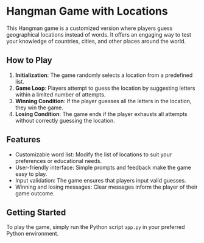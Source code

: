 # Hangman Game with Locations

This Hangman game is a customized version where players guess geographical locations instead of words. It offers an engaging way to test your knowledge of countries, cities, and other places around the world.

## How to Play

1. **Initialization**: The game randomly selects a location from a predefined list.
2. **Game Loop**: Players attempt to guess the location by suggesting letters within a limited number of attempts.
3. **Winning Condition**: If the player guesses all the letters in the location, they win the game.
4. **Losing Condition**: The game ends if the player exhausts all attempts without correctly guessing the location.

## Features

- Customizable word list: Modify the list of locations to suit your preferences or educational needs.
- User-friendly interface: Simple prompts and feedback make the game easy to play.
- Input validation: The game ensures that players input valid guesses.
- Winning and losing messages: Clear messages inform the player of their game outcome.

## Getting Started

To play the game, simply run the Python script `app.py` in your preferred Python environment.

